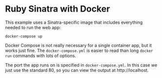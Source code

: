 
# Ruby Sinatra with Docker

This example uses a Sinatra-specific image that includes everything needed to run the web app:

```
docker-compose up
```

Docker Compose is not really necessary for a single container app, but it works just fine. The `docker-compose.yml` is easier to read than long `docker run` commands with lots of options.

The port the app runs on is specified in `docker-compose.yml`. In this case we just use the standard 80, so you can view the output at http://localhost.
